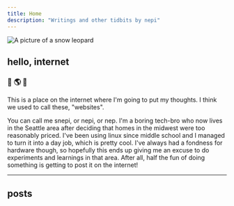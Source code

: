 ```yaml
---
title: Home
description: "Writings and other tidbits by nepi"
---
```

<img
  id="foxy"
  src="/images/snep.jpg"
  alt="A picture of a snow leopard">

## hello, internet

### :leopard: :earth_americas: :sushi:

This is a place on the internet where I'm going to put my thoughts. I think we used to call these, "websites".

You can call me snepi, or nepi, or nep. I'm a boring tech-bro who now lives in the Seattle area after deciding that homes in the midwest were too reasonably priced. I've been using linux since middle school and I managed to turn it into a day job, which is pretty cool. I've always had a fondness for hardware though, so hopefully this ends up giving me an excuse to do experiments and learnings in that area. After all, half the fun of doing something is getting to post it on the internet!

---

## posts
